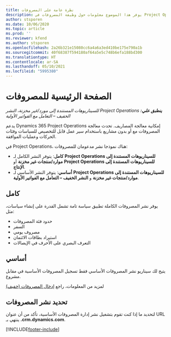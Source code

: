 ```yaml
---
title: نظرة عامة على المصروفات
description: يوفر هذا الموضوع معلومات حول وظيفة المصروفات في Project Operations.
author: stsporen
ms.date: 10/06/2020
ms.topic: article
ms.prod: ''
ms.reviewer: kfend
ms.author: stsporen
ms.openlocfilehash: 2a26b321e15080cc6a4a6a3ed410be175e790a1b
ms.sourcegitcommit: 40f68387f594180af64a5e5c748b6efa188bd300
ms.translationtype: HT
ms.contentlocale: ar-SA
ms.lasthandoff: 05/10/2021
ms.locfileid: "5995380"
---
```

# <a name="expense-home-page"></a>الصفحة الرئيسية للمصروفات

_**ينطبق علي:** ‏‫Project Operations للسيناريوهات المستندة إلى مورد/غير مخزنة‬، ‏‫النشر الخفيف – التعامل مع الفواتير الأولية‬_


يدعم Dynamics 365 Project Operations إمكانية معالجة المصاريف. تحدث معالجة المصروفات مع أو بدون مشاريع باستخدام سير عمل قابل للتخصيص للسياسات وفئات الحركات وعمليات الموافقة.

في Project Operations، هناك نموذجا نشر مدعومان للمصروفات: 

- **كامل**: يتوفر النشر الكامل لـ **Project Operations للسيناريوهات المستندة إلى موارد/منتجات غير مخزنة‬** أو **Project Operations للسيناريوهات المستندة إلى الإنتاج‬**.
- **أساسي**: يتوفر النشر الأساسي لـ **Project Operations للسيناريوهات المستندة إلى موارد/منتجات غير مخزنة** و **النشر الخفيف – التعامل مع الفواتير الأولية**.

## <a name="full"></a>كامل 
يوفر نشر المصروفات الكاملة تطبيق سياسة تامة تشمل القدرة على إنشاء سياسات، مثل:

  - حدود فئة المصروفات
  - السفر
  - مصروف يومي
  - استيراد بطاقات الائتمان
  - التعرف البصري على الأحرف في الإيصالات

## <a name="basic"></a>أساسي 
يتيح لك سيناريو نشر المصروفات الأساسي فقط تسجيل المصروفات الأساسية في مقابل مشروع. 

لمزيد من المعلومات، راجع [إدخال المصروفات (خفيف)](basic-expense.md)

## <a name="determine-your-expense-deployment"></a>تحديد نشر المصروفات
لتحديد ما إذا كنت تقوم بتشغيل نشر إدارة المصروفات الأساسية، تأكد من أن عنوان URL ينتهي بـ **.crm.dynamics.com**. 


[!INCLUDE[footer-include](../includes/footer-banner.md)]